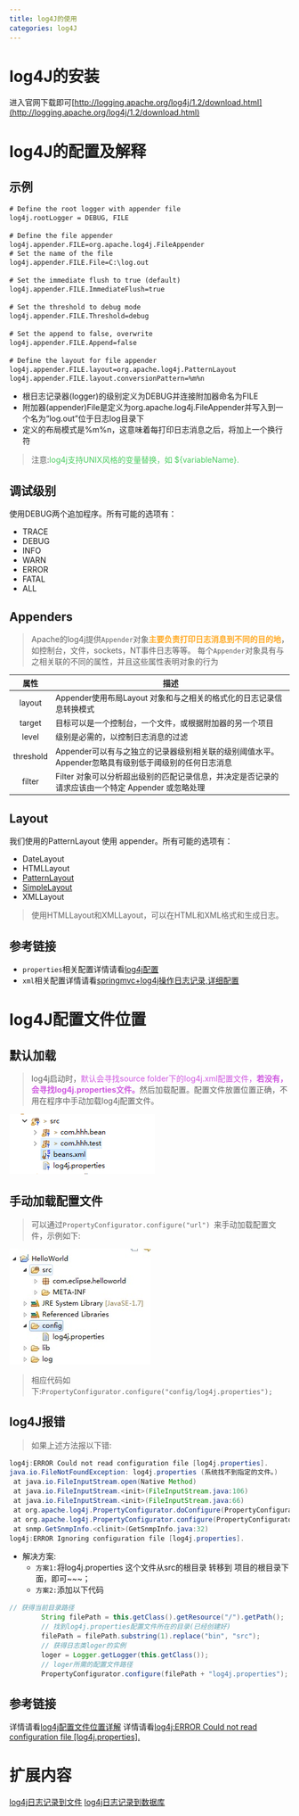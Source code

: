 ```yaml
---
title: log4J的使用
categories: log4J
---
```


# log4J的安装
进入官网下载即可[http://logging.apache.org/log4j/1.2/download.html](http://logging.apache.org/log4j/1.2/download.html)

# log4J的配置及解释
## 示例
``` properties
# Define the root logger with appender file
log4j.rootLogger = DEBUG, FILE

# Define the file appender
log4j.appender.FILE=org.apache.log4j.FileAppender
# Set the name of the file
log4j.appender.FILE.File=C:\log.out

# Set the immediate flush to true (default)
log4j.appender.FILE.ImmediateFlush=true

# Set the threshold to debug mode
log4j.appender.FILE.Threshold=debug

# Set the append to false, overwrite
log4j.appender.FILE.Append=false

# Define the layout for file appender
log4j.appender.FILE.layout=org.apache.log4j.PatternLayout
log4j.appender.FILE.layout.conversionPattern=%m%n
```
- 根日志记录器(logger)的级别定义为DEBUG并连接附加器命名为FILE
- 附加器(appender)File是定义为org.apache.log4j.FileAppender并写入到一个名为“log.out”位于日志log目录下
- 定义的布局模式是%m%n，这意味着每打印日志消息之后，将加上一个换行符
> 注意:<font color='#4ACC60'>log4j支持UNIX风格的变量替换，如 ${variableName}.</font>

## 调试级别
使用DEBUG两个追加程序。所有可能的选项有：
- TRACE
- DEBUG
- INFO
- WARN
- ERROR
- FATAL
- ALL

## Appenders
> Apache的log4j提供`Appender`对象<font color='#FFAA25'>**主要负责打印日志消息到不同的目的地**</font>，如控制台，文件，sockets，NT事件日志等等。
> 每个`Appender`对象具有与之相关联的不同的属性，并且这些属性表明对象的行为

| 属性        |        描述      | 
|:-------------:| ------------- |
| layout      |Appender使用布局Layout 对象和与之相关的格式化的日志记录信息转换模式 |
| target     | 目标可以是一个控制台，一个文件，或根据附加器的另一个项目 |
| level | 级别是必需的，以控制日志消息的过滤 |
| threshold | Appender可以有与之独立的记录器级别相关联的级别阈值水平。Appender忽略具有级别低于阈级别的任何日志消息|
| filter | Filter 对象可以分析超出级别的匹配记录信息，并决定是否记录的请求应该由一个特定 Appender 或忽略处理 |

## Layout
我们使用的PatternLayout 使用 appender。所有可能的选项有：
- DateLayout
- HTMLLayout
- [PatternLayout](http://www.yiibai.com/log4j/log4j_patternlayout.html)
- [SimpleLayout](http://www.yiibai.com/log4j/log4j_htmllayout.html)
- XMLLayout
> 使用HTMLLayout和XMLLayout，可以在HTML和XML格式和生成日志。

## 参考链接
- `properties`相关配置详情请看[log4j配置](http://www.yiibai.com/log4j/log4j_configuration.html)
- `xml`相关配置详情请看[springmvc+log4j操作日志记录,详细配置 ](http://www.cnblogs.com/v-weiwang/p/4814050.html)

# log4J配置文件位置
## 默认加载
> log4j启动时，<font color='#CF59E0'>默认会寻找source folder下的log4j.xml配置文件，**若没有，会寻找log4j.properties文件。**</font>然后加载配置。配置文件放置位置正确，不用在程序中手动加载log4j配置文件。

![](log4J的使用/1.png)

## 手动加载配置文件
> 可以通过`PropertyConfigurator.configure("url") `来手动加载配置文件，示例如下:

![](log4J的使用/2.jpg)
> 相应代码如下:`PropertyConfigurator.configure("config/log4j.properties");`

## log4J报错
> 如果上述方法报以下错:

``` java
log4j:ERROR Could not read configuration file [log4j.properties].
java.io.FileNotFoundException: log4j.properties (系统找不到指定的文件。)
 at java.io.FileInputStream.open(Native Method)
 at java.io.FileInputStream.<init>(FileInputStream.java:106)
 at java.io.FileInputStream.<init>(FileInputStream.java:66)
 at org.apache.log4j.PropertyConfigurator.doConfigure(PropertyConfigurator.java:306)
 at org.apache.log4j.PropertyConfigurator.configure(PropertyConfigurator.java:324)
 at snmp.GetSnmpInfo.<clinit>(GetSnmpInfo.java:32)
log4j:ERROR Ignoring configuration file [log4j.properties].
```
- 解决方案:
    - `方案1:`将log4j.properties 这个文件从src的根目录 转移到 项目的根目录下面，即可~~~；
    - `方案2:`添加以下代码
``` java
// 获得当前目录路径
        String filePath = this.getClass().getResource("/").getPath();
        // 找到log4j.properties配置文件所在的目录(已经创建好)
        filePath = filePath.substring(1).replace("bin", "src");
        // 获得日志类loger的实例
        loger = Logger.getLogger(this.getClass());
        // loger所需的配置文件路径
        PropertyConfigurator.configure(filePath + "log4j.properties");
```
## 参考链接
详情请看[log4j配置文件位置详解](http://blog.csdn.net/lifuxiangcaohui/article/details/11042375)
详情请看[log4j:ERROR Could not read configuration file [log4j.properties]. ](http://www.cnblogs.com/tv151579/archive/2013/01/20/2868912.html)

# 扩展内容
[log4j日志记录到文件](http://www.yiibai.com/log4j/log4j_logging_files.html)
[log4j日志记录到数据库](http://www.yiibai.com/log4j/log4j_logging_database.html)
